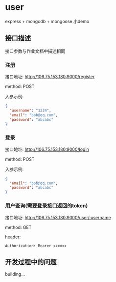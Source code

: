 # user

express + mongodb + mongoose 小demo

## 接口描述

接口参数与作业文档中描述相同

### 注册

接口地址: http://106.75.153.180:9000/register

method: POST

入参示例:

```json
{
  "username": "1234",
  "email": "bbb@qq.com",
  "password": "abcabc"
}
```

### 登录

接口地址: http://106.75.153.180:9000/login

method: POST

入参示例:

```json
{
  "email": "bbb@qq.com",
  "password": "abcabc"
}
```

### 用户查询(需要登录接口返回的token)

接口地址: http://106.75.153.180:9000/user/:username

method: GET

header:

```text
Authorization: Bearer xxxxxx
```

## 开发过程中的问题

building...
